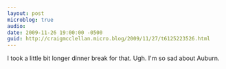 ```yaml
---
layout: post
microblog: true
audio: 
date: 2009-11-26 19:00:00 -0500
guid: http://craigmcclellan.micro.blog/2009/11/27/t6125223526.html
---
```

I took a little bit longer dinner break for that. Ugh. I'm so sad about Auburn.
